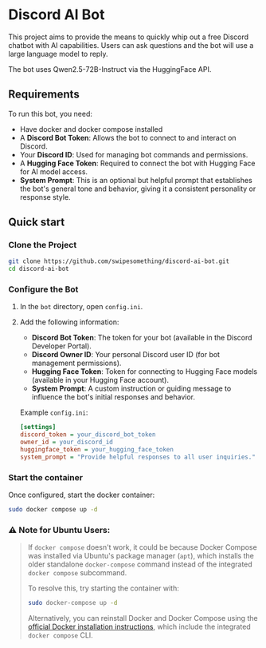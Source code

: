 # Discord AI Bot

This project aims to provide the means to quickly whip out a free Discord chatbot with AI capabilities. Users can ask questions and the bot will use a large language model to reply.

The bot uses Qwen2.5-72B-Instruct via the HuggingFace API.

## Requirements

To run this bot, you need:

- Have docker and docker compose installed
- A **Discord Bot Token**: Allows the bot to connect to and interact on Discord.
- Your **Discord ID**: Used for managing bot commands and permissions.
- A **Hugging Face Token**: Required to connect the bot with Hugging Face for AI model access.
- **System Prompt**: This is an optional but helpful prompt that establishes the bot's general tone and behavior, giving it a consistent personality or response style.

## Quick start

### Clone the Project

```bash
git clone https://github.com/swipesomething/discord-ai-bot.git
cd discord-ai-bot
```

### Configure the Bot

1. In the `bot` directory, open `config.ini`.
2. Add the following information:
   - **Discord Bot Token**: The token for your bot (available in the Discord Developer Portal).
   - **Discord Owner ID**: Your personal Discord user ID (for bot management permissions).
   - **Hugging Face Token**: Token for connecting to Hugging Face models (available in your Hugging Face account).
   - **System Prompt**: A custom instruction or guiding message to influence the bot's initial responses and behavior.

   Example `config.ini`:
   ```ini
   [settings]
   discord_token = your_discord_bot_token
   owner_id = your_discord_id
   huggingface_token = your_hugging_face_token
   system_prompt = "Provide helpful responses to all user inquiries."
   ```

### Start the container

Once configured, start the docker container:

```bash
sudo docker compose up -d
```

### ⚠️ **Note for Ubuntu Users**:  
> If `docker compose` doesn't work, it could be because Docker Compose was installed via Ubuntu's package manager (`apt`), which installs the older standalone `docker-compose` command instead of the integrated `docker compose` subcommand.
>
> To resolve this, try starting the container with:
> ```bash
> sudo docker-compose up -d
> ```
> Alternatively, you can reinstall Docker and Docker Compose using the [official Docker installation instructions](https://docs.docker.com/engine/install/), which include the integrated `docker compose` CLI.
